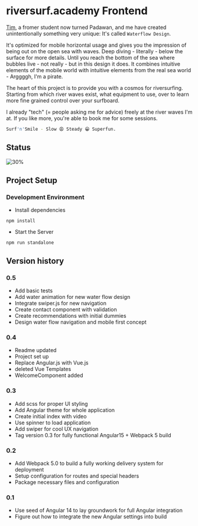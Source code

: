 # riversurf.academy Frontend

[Tim](https://github.com/mhmFrost), a fromer student now turned Padawan, and me have created unintentionally something very unique: It's called `Waterflow Design`.

It's optimized for mobile horizontal usage and gives you the impression of being out on the open sea with waves. Deep diving - literally - below the surface for more details. Until you reach the bottom of the sea where bubbles live - not really - but in this design it does. It combines intuitive elements of the mobile world with intuitive elements from the real sea world - Arggggh, I'm a pirate.

The heart of this project is to provide you with a cosmos for riversurfing. Starting from which river waves exist, what equipment to use, over to learn more fine grained control over your surfboard.

I already "tech" (= people asking me for advice) freely at the river waves I'm at. If you like more, you're able to book me for some sessions.

```sh
Surf'n'Smile - Slow 😩 Steady 😁 Superfun.
```

## Status

![30%](https://progress-bar.dev/30)

## Project Setup

### Development Environment

- Install dependencies

`npm install`

- Start the Server

`npm run standalone`

## Version history

### 0.5

- Add basic tests
- Add water animation for new water flow design
- Integrate swiper.js for new navigation
- Create contact component with validation
- Create recommendations with initial dummies
- Design water flow navigation and mobile first concept

### 0.4

- Readme updated
- Project set up
- Replace Angular.js with Vue.js
- deleted Vue Templates
- WelcomeComponent added

### 0.3

- Add scss for proper UI styling
- Add Angular theme for whole application
- Create initial index with video
- Use spinner to load application
- Add swiper for cool UX navigation
- Tag version 0.3 for fully functional Angular15 + Webpack 5 build

### 0.2

- Add Webpack 5.0 to build a fully working delivery system for deployment
- Setup configuration for routes and special headers
- Package necessary files and configuration

### 0.1

- Use seed of Angular 14 to lay groundwork for full Angular integration
- Figure out how to integrate the new Angular settings into build